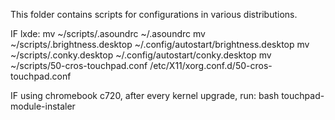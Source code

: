 This folder contains scripts for configurations in various distributions.

IF lxde:
mv ~/scripts/.asoundrc ~/.asoundrc
mv ~/scripts/.brightness.desktop ~/.config/autostart/brightness.desktop
mv ~/scripts/.conky.desktop ~/.config/autostart/conky.desktop
mv ~/scripts/50-cros-touchpad.conf /etc/X11/xorg.conf.d/50-cros-touchpad.conf

IF using chromebook c720, after every kernel upgrade, run:
bash touchpad-module-instaler


